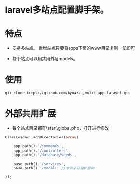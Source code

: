 # laravel多站点配置脚手架。

# 特点

- 支持多站点。 新增站点只要将apps下面的www目录复制一份即可

- 每个站点可以用共用外层models。


# 使用
```
git clone https://github.com/kyo4311/multi-app-laravel.git
```

# 外部共用扩展

- 每个站点目录都有\start\global.php，打开进行修改
```php
ClassLoader::addDirectories(array(

    app_path().'/commands',
    app_path().'/controllers',
    app_path().'/database/seeds',

    base_path().'/services',
    base_path().'/models' //本例子已经扩展的

));
```
